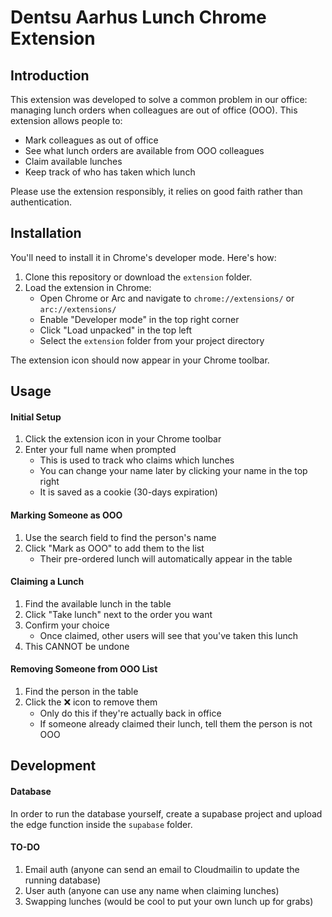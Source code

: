 # Dentsu Aarhus Lunch Chrome Extension

## Introduction
This extension was developed to solve a common problem in our office:
managing lunch orders when colleagues are out of office (OOO).
This extension allows people to:

- Mark colleagues as out of office
- See what lunch orders are available from OOO colleagues
- Claim available lunches
- Keep track of who has taken which lunch

Please use the extension responsibly, it relies on good faith rather than authentication.

## Installation
You'll need to install it in Chrome's developer mode. Here's how:

1. Clone this repository or download the `extension` folder.
2. Load the extension in Chrome:
    - Open Chrome or Arc and navigate to `chrome://extensions/` or `arc://extensions/`
    - Enable "Developer mode" in the top right corner
    - Click "Load unpacked" in the top left
    - Select the `extension` folder from your project directory

The extension icon should now appear in your Chrome toolbar.

## Usage

#### Initial Setup
1. Click the extension icon in your Chrome toolbar
2. Enter your full name when prompted
    - This is used to track who claims which lunches
    - You can change your name later by clicking your name in the top right
    - It is saved as a cookie (30-days expiration)

#### Marking Someone as OOO
1. Use the search field to find the person's name
2. Click "Mark as OOO" to add them to the list
    - Their pre-ordered lunch will automatically appear in the table

#### Claiming a Lunch
1. Find the available lunch in the table
2. Click "Take lunch" next to the order you want
3. Confirm your choice
    - Once claimed, other users will see that you've taken this lunch
4. This CANNOT be undone

#### Removing Someone from OOO List
1. Find the person in the table
2. Click the ❌ icon to remove them
    - Only do this if they're actually back in office
    - If someone already claimed their lunch, tell them the person is not OOO

## Development

#### Database
In order to run the database yourself, create a supabase project and upload the edge function inside the `supabase` folder.

#### TO-DO
1. Email auth (anyone can send an email to Cloudmailin to update the running database)
2. User auth (anyone can use any name when claiming lunches)
3. Swapping lunches (would be cool to put your own lunch up for grabs)
